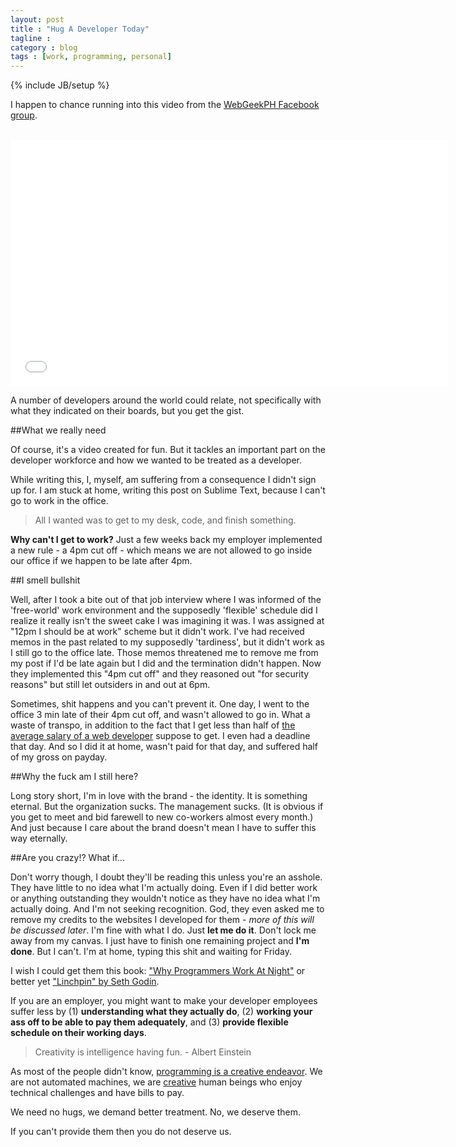 ```yaml
---
layout: post
title : "Hug A Developer Today"
tagline : 
category : blog
tags : [work, programming, personal]
---
```

{% include JB/setup %}

I happen to chance running into this video from the [WebGeekPH Facebook group](https://www.facebook.com/groups/webgeekph/).

<br />

<iframe width="700" height="394" src="//www.youtube.com/embed/1lqxORnQARw?rel=0" frameborder="0" allowfullscreen="1"> Hug a developer today </iframe>

A number of developers around the world could relate, not specifically with what they indicated on their boards, but you get the gist.

##What we really need

Of course, it's a video created for fun. But it tackles an important part on the developer workforce and how we wanted to be treated as a developer.

While writing this, I, myself, am suffering from a consequence I didn't sign up for. I am stuck at home, writing this post on Sublime Text, because I can't go to work in the office.

> All I wanted was to get to my desk, code, and finish something.

__Why can't I get to work?__ Just a few weeks back my employer implemented a new rule - a 4pm cut off - which means we are not allowed to go inside our office if we happen to be late after 4pm.

##I smell bullshit

Well, after I took a bite out of that job interview where I was informed of the 'free-world' work environment and the supposedly 'flexible' schedule did I realize it really isn't the sweet cake I was imagining it was. I was assigned at "12pm I should be at work" scheme but it didn't work. I've had received memos in the past related to my supposedly 'tardiness', but it didn't work as I still go to the office late. Those memos threatened me to remove me from my post if I'd be late again but I did and the termination didn't happen. Now they implemented this "4pm cut off" and they reasoned out "for security reasons" but still let outsiders in and out at 6pm.

Sometimes, shit happens and you can't prevent it. One day, I went to the office 3 min late of their 4pm cut off, and wasn't allowed to go in. What a waste of transpo, in addition to the fact that I get less than half of [the average salary of a web developer](http://www.staff.com/blog/wp-content/uploads/2012/02/MyStaff-Infograph_Average-Salaries.jpg) suppose to get. I even had a deadline that day. And so I did it at home, wasn't paid for that day, and suffered half of my gross on payday.

##Why the fuck am I still here?

Long story short, I'm in love with the brand - the identity. It is something eternal. But the organization sucks. The management sucks. (It is obvious if you get to meet and bid farewell to new co-workers almost every month.) And just because I care about the brand doesn't mean I have to suffer this way eternally.

##Are you crazy!? What if...

Don't worry though, I doubt they'll be reading this unless you're an asshole. They have little to no idea what I'm actually doing. Even if I did better work or anything outstanding they wouldn't notice as they have no idea what I'm actually doing. And I'm not seeking recognition. God, they even asked me to remove my credits to the websites I developed for them - *more of this will be discussed later*. I'm fine with what I do. Just __let me do it__. Don't lock me away from my canvas. I just have to finish one remaining project and **I'm done**. But I can't. I'm at home, typing this shit and waiting for Friday.

I wish I could get them this book: ["Why Programmers Work At Night"](https://leanpub.com/nightowls) or better yet ["Linchpin" by Seth Godin](http://amzn.to/18ekKGP).

If you are an employer, you might want to make your developer employees suffer less by (1) **understanding what they actually do**, (2) **working your ass off to be able to pay them adequately**, and (3) **provide flexible schedule on their working days**. 

> Creativity is intelligence having fun. - Albert Einstein

As most of the people didn't know, [programming is a creative endeavor](http://zachholman.com/posts/how-github-works-hours/). We are not automated machines, we are [creative](http://zachholman.com/posts/how-github-works-creativity/) human beings who enjoy technical challenges and have bills to pay.

We need no hugs, we demand better treatment. No, we deserve them. 

If you can't provide them then you do not deserve us.